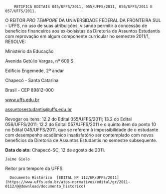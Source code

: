         RETIFICA EDITAIS 045/UFFS/2011, 055/UFFS/2011, 056/UFFS/2011 E 057/UFFS/2011.  

O REITOR *PRO TEMPORE* DA UNIVERSIDADE FEDERAL DA FRONTEIRA SUL - UFFS, no uso de suas atribuições, visando permitir a concessão de benefícios financeiros aos ex-bolsistas da Diretoria de Assuntos Estudantis com reprovação em algum componente curricular no semestre 2011/1, RESOLVE:

 Ministério da Educação

 Avenida Getúlio Vargas, nº 609 S

 Edifício Engemede, 2º andar

 Chapecó - Santa Catarina

 Brasil - CEP 89812-000

 www.uffs.edu.br

 assuntosestudantis@uffs.edu.br

 Revogar os itens: 12.2 do Edital 055/UFFS/2011; 13.2 do Edital 056/UFFS/2011; 12.2 do Edital 057/UFFS/2011 e o quinto item do ponto 10 no Edital 045/UFFS/2011, que se referem à impossibilidade de o estudante com desempenho acadêmico insatisfatório ser contemplado com novos benefícios da Diretoria de Assuntos Estudantis no semestre subsequente.

  

   **Data do ato:** Chapecó-SC, 12 de agosto de 2011.   
 

    Jaime Giolo   
 Reitor pro tempore da UFFS 

      Documento Histórico  [EDITAL Nº 112/GR/UFFS/2011](https://www.uffs.edu.br/atos-normativos/edital/gr/2011-0112/@@download/documento_historico)     
      